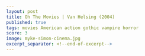 ```yaml
---
layout: post
title: Oh The Movies | Van Helsing (2004)
published: true
tags: movies American action gothic vampire horror
score: 3
image: myke-simon-cinema.jpg
excerpt_separator: <!--end-of-excerpt-->
---
```

<!--end-of-excerpt-->